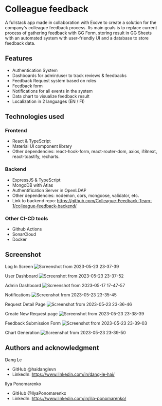 # Colleague feedback
A fullstack app made in collaboration with Exove to create a solution for the company's colleague feedback process. Its main goals is to replace current process of gathering feedback with GG Form, storing result in GG Sheets with an automated system with user-friendly UI and a database to store feedback data.

## Features
- Authentication System 
- Dashboards for admin/user to track reviews & feedbacks
- Feedback Request system based on roles
- Feedback form
- Notifications for all events in the system
- Data chart to visualize feedback result 
- Localization in 2 languages (EN / FI)


## Technologies used

### Frontend
- React & TypeScript
- Material UI component library
- Other dependencies: react-hook-form, react-router-dom, axios, i18next, react-toastify, recharts.

### Backend
- ExpressJS & TypeScript
- MongoDB with Atlas
- Authentification Server in OpenLDAP
- Other dependencies: nodemon, cors, mongoose, validator, etc.
- Link to backend repo: https://github.com/Colleague-Feedback-Team-1/colleague-feedback-backend/

### Other CI-CD tools
- Github Actions
- SonarCloud
- Docker

## Screenshot
Log In Screen
![Screenshot from 2023-05-23 23-37-39](https://github.com/Colleague-Feedback-Team-1/colleague-feedback-frontend/assets/24937536/b01e251b-ec80-404f-a6c7-af738c6f35d4)

User Dashboard
![Screenshot from 2023-05-23 23-37-52](https://github.com/Colleague-Feedback-Team-1/colleague-feedback-frontend/assets/24937536/035396de-e79d-4cc4-8f73-0cee40c42e56)

Admin Dashboard
![Screenshot from 2023-05-17 17-47-57](https://github.com/Colleague-Feedback-Team-1/colleague-feedback-frontend/assets/24937536/31f41d32-0b9d-4739-a99e-67cb308ce464)

Notifications
![Screenshot from 2023-05-23 23-35-45](https://github.com/Colleague-Feedback-Team-1/colleague-feedback-frontend/assets/24937536/2056d59e-0f16-4e9b-9900-5d733150a38d)

Request Detail Page
![Screenshot from 2023-05-23 23-36-46](https://github.com/Colleague-Feedback-Team-1/colleague-feedback-frontend/assets/24937536/d23d8b9f-2260-4a2c-93f6-e438a1c5c9e9)

Create New Request page
![Screenshot from 2023-05-23 23-38-39](https://github.com/Colleague-Feedback-Team-1/colleague-feedback-frontend/assets/24937536/2da26a3f-3792-4ab4-84a3-b2f4ab236c83)

Feedback Submission Form 
![Screenshot from 2023-05-23 23-39-03](https://github.com/Colleague-Feedback-Team-1/colleague-feedback-frontend/assets/24937536/6190e2d6-6f7a-4dfd-9674-5ee3b0e5c7ea)

Chart Generation
![Screenshot from 2023-05-23 23-39-50](https://github.com/Colleague-Feedback-Team-1/colleague-feedback-frontend/assets/24937536/5769d315-ac3c-472b-a5ef-e69b1a773051)

## Authors and acknowledgment

Dang Le
- GitHub @haidanglevn
- LinkedIn: https://www.linkedin.com/in/dang-le-hai/

Ilya Ponomarenko
- GitHub @IlyaPonomarenko
- LinkedIn: https://www.linkedin.com/in/ilia-ponomarenko/
